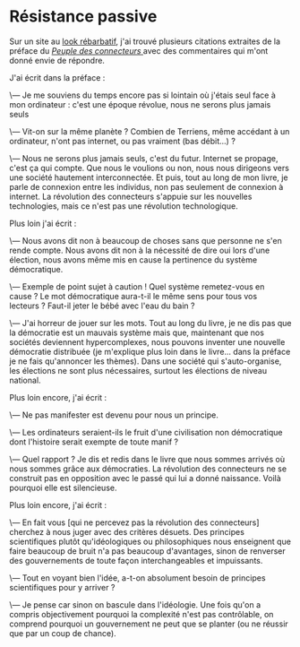 # Résistance passive

Sur un site au [look rébarbatif](http://gonic.lyon.free.fr/resistance_passive.html), j'ai trouvé plusieurs citations extraites de la préface du [*Peuple des connecteurs* ](/le-peuple-des-connecteurs/)avec des commentaires qui m'ont donné envie de répondre.

J'ai écrit dans la préface :

\— Je me souviens du temps encore pas si lointain où j'étais seul face à mon ordinateur : c'est une époque révolue, nous ne serons plus jamais seuls

\— Vit-on sur la même planète ? Combien de Terriens, même accédant à un ordinateur, n'ont pas internet, ou pas vraiment (bas débit...) ?

\— Nous ne serons plus jamais seuls, c'est du futur. Internet se propage, c'est ça qui compte. Que nous le voulions ou non, nous nous dirigeons vers une société hautement interconnectée. Et puis, tout au long de mon livre, je parle de connexion entre les individus, non pas seulement de connexion à internet. La révolution des connecteurs s'appuie sur les nouvelles technologies, mais ce n'est pas une révolution technologique.

Plus loin j'ai écrit :

\— Nous avons dit non à beaucoup de choses sans que personne ne s'en rende compte. Nous avons dit non à la nécessité de dire oui lors d'une élection, nous avons même mis en cause la pertinence du système démocratique.

\— Exemple de point sujet à caution ! Quel système remetez-vous en cause ? Le mot démocratique aura-t-il le même sens pour tous vos lecteurs ? Faut-il jeter le bébé avec l'eau du bain ?

\— J'ai horreur de jouer sur les mots. Tout au long du livre, je ne dis pas que la démocratie est un mauvais système mais que, maintenant que nos sociétés deviennent hypercomplexes, nous pouvons inventer une nouvelle démocratie distribuée (je m'explique plus loin dans le livre... dans la préface je ne fais qu'annoncer les thèmes). Dans une société qui s'auto-organise, les élections ne sont plus nécessaires, surtout les élections de niveau national.

Plus loin encore, j'ai écrit :

\— Ne pas manifester est devenu pour nous un principe.

\— Les ordinateurs seraient-ils le fruit d'une civilisation non démocratique dont l'histoire serait exempte de toute manif ?

\— Quel rapport ? Je dis et redis dans le livre que nous sommes arrivés où nous sommes grâce aux démocraties. La révolution des connecteurs ne se construit pas en opposition avec le passé qui lui a donné naissance. Voilà pourquoi elle est silencieuse.

 Plus loin encore, j'ai écrit :

\— En fait vous \[qui ne percevez pas la révolution des connecteurs\] cherchez à nous juger avec des critères désuets. Des principes scientifiques plutôt qu'idéologiques ou philosophiques nous enseignent que faire beaucoup de bruit n'a pas beaucoup d'avantages, sinon de renverser des gouvernements de toute façon interchangeables et impuissants.

\— Tout en voyant bien l'idée, a-t-on absolument besoin de principes scientifiques pour y arriver ?

\— Je pense car sinon on bascule dans l'idéologie. Une fois qu'on a compris objectivement pourquoi la complexité n'est pas contrôlable, on comprend pourquoi un gouvernement ne peut que se planter (ou ne réussir que par un coup de chance).